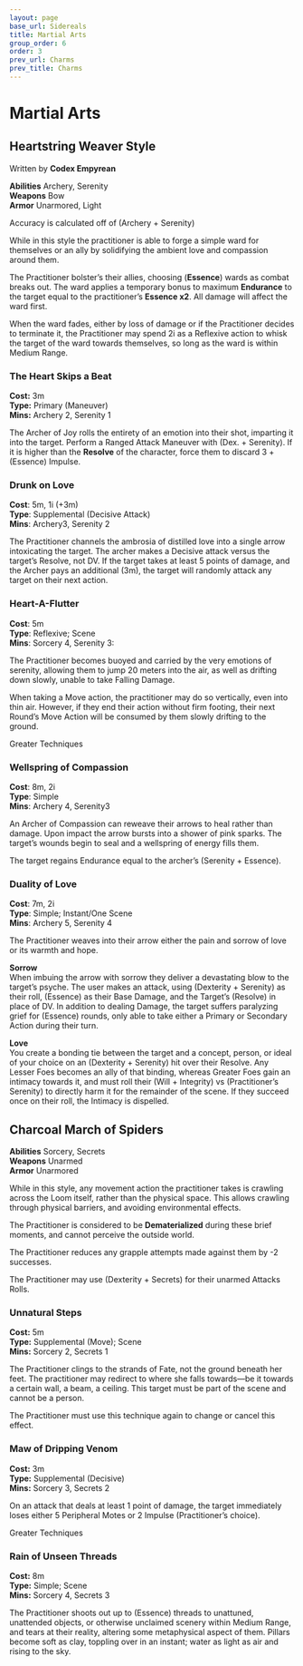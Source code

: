 ```yaml
---
layout: page
base_url: Sidereals
title: Martial Arts
group_order: 6
order: 3
prev_url: Charms
prev_title: Charms
---
```


Martial Arts
============

Heartstring Weaver Style
------------------------

Written by **Codex Empyrean**

**Abilities** Archery, Serenity  
**Weapons** Bow  
**Armor** Unarmored, Light

Accuracy is calculated off of (Archery + Serenity)

While in this style the practitioner is able to forge a simple ward for
themselves or an ally by solidifying the ambient love and compassion
around them.

The Practitioner bolster’s their allies, choosing (**Essence**) wards as
combat breaks out. The ward applies a temporary bonus to maximum
**Endurance** to the target equal to the practitioner’s **Essence x2**.
All damage will affect the ward first.

When the ward fades, either by loss of damage or if the Practitioner
decides to terminate it, the Practitioner may spend 2i as a Reflexive
action to whisk the target of the ward towards themselves, so long as
the ward is within Medium Range.

### The Heart Skips a Beat

**Cost:** 3m  
**Type:** Primary (Maneuver)  
**Mins:** Archery 2, Serenity 1

The Archer of Joy rolls the entirety of an emotion into their shot,
imparting it into the target. Perform a Ranged Attack Maneuver with
(Dex. + Serenity). If it is higher than the **Resolve** of the
character, force them to discard 3 + (Essence) Impulse.

### Drunk on Love

**Cost**: 5m, 1i (+3m)  
**Type**: Supplemental (Decisive Attack)  
**Mins**: Archery3, Serenity 2

The Practitioner channels the ambrosia of distilled love into a single
arrow intoxicating the target. The archer makes a Decisive attack versus
the target’s Resolve, not DV. If the target takes at least 5 points of
damage, and the Archer pays an additional (3m), the target will randomly
attack any target on their next action.

### Heart-A-Flutter

**Cost**: 5m  
**Type**: Reflexive; Scene  
**Mins**: Sorcery 4, Serenity 3:

The Practitioner becomes buoyed and carried by the very emotions of
serenity, allowing them to jump 20 meters into the air, as well as
drifting down slowly, unable to take Falling Damage.

When taking a Move action, the practitioner may do so vertically, even
into thin air. However, if they end their action without firm footing,
their next Round’s Move Action will be consumed by them slowly drifting
to the ground.

<div class="greater_charm">Greater Techniques</div>

### Wellspring of Compassion

**Cost**: 8m, 2i  
**Type**: Simple  
**Mins**: Archery 4, Serenity3

An Archer of Compassion can reweave their arrows to heal rather than
damage. Upon impact the arrow bursts into a shower of pink sparks. The
target’s wounds begin to seal and a wellspring of energy fills them.  
  
The target regains Endurance equal to the archer’s (Serenity + Essence).

### Duality of Love

**Cost**: 7m, 2i  
**Type**: Simple; Instant/One Scene  
**Mins**: Archery 5, Serenity 4

The Practitioner weaves into their arrow either the pain and sorrow of
love or its warmth and hope.

**Sorrow**  
When imbuing the arrow with sorrow they deliver a devastating blow to
the target’s psyche. The user makes an attack, using (Dexterity +
Serenity) as their roll, (Essence) as their Base Damage, and the
Target’s (Resolve) in place of DV. In addition to dealing Damage, the
target suffers paralyzing grief for (Essence) rounds, only able to take
either a Primary or Secondary Action during their turn.

**Love**  
You create a bonding tie between the target and a concept, person, or
ideal of your choice on an (Dexterity + Serenity) hit over their
Resolve. Any Lesser Foes becomes an ally of that binding, whereas
Greater Foes gain an intimacy towards it, and must roll their (Will +
Integrity) vs (Practitioner’s Serenity) to directly harm it for the
remainder of the scene. If they succeed once on their roll, the Intimacy
is dispelled.

 

Charcoal March of Spiders
-------------------------

**Abilities** Sorcery, Secrets  
**Weapons** Unarmed  
**Armor** Unarmored

While in this style, any movement action the practitioner takes is
crawling across the Loom itself, rather than the physical space. This
allows crawling through physical barriers, and avoiding environmental
effects.

The Practitioner is considered to be **Dematerialized** during these
brief moments, and cannot perceive the outside world.

The Practitioner reduces any grapple attempts made against them by -2
successes.

The Practitioner may use (Dexterity + Secrets) for their unarmed Attacks
Rolls.

### Unnatural Steps

**Cost:** 5m  
**Type:** Supplemental (Move); Scene  
**Mins:** Sorcery 2, Secrets 1

The Practitioner clings to the strands of Fate, not the ground beneath
her feet. The practitioner may redirect to where she falls towards—be it
towards a certain wall, a beam, a ceiling. This target must be part of
the scene and cannot be a person.

The Practitioner must use this technique again to change or cancel this
effect.

### Maw of Dripping Venom

**Cost:** 3m  
**Type:** Supplemental (Decisive)  
**Mins:** Sorcery 3, Secrets 2

On an attack that deals at least 1 point of damage, the target
immediately loses either 5 Peripheral Motes or 2 Impulse (Practitioner’s
choice).

<div class="greater_charm">Greater Techniques</div>

### Rain of Unseen Threads

**Cost:** 8m  
**Type:** Simple; Scene  
**Mins:** Sorcery 4, Secrets 3

The Practitioner shoots out up to (Essence) threads to unattuned,
unattended objects, or otherwise unclaimed scenery within Medium Range,
and tears at their reality, altering some metaphysical aspect of them.
Pillars become soft as clay, toppling over in an instant; water as light
as air and rising to the sky.

